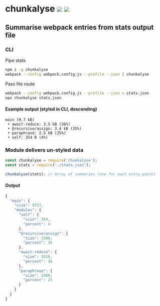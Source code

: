# chunkalyse [![](https://img.shields.io/npm/v/chunkalyse.svg)](https://www.npmjs.com/package/chunkalyse) [![](https://img.shields.io/badge/source--000000.svg?logo=github&style=social)](https://github.com/omrilotan/mono/tree/master/packages/chunkalyse)

## Summarise webpack entries from stats output file

### CLI
Pipe stats
```sh
npm i -g chunkalyse
webpack --config webpack.config.js --profile --json | chunkalyse
```

Pass file route
```sh
webpack --config webpack.config.js --profile --json > stats.json
npx chunkalyse stats.json
```
#### Example output (styled in CLI, descending)
```
main (9.7 kB)
 • await-reduce: 3.5 kB (36%)
 • @recursive/assign: 3.4 kB (35%)
 • paraphrase: 2.5 kB (25%)
 • self: 354 B (4%)
```

### Module delivers un-styled data
```js
const chunkalyse = require('chunkalyse');
const stats = require('./stats.json');

chunkalyse(stats); // Array of summaries (one for each entry point)
```
#### Output
```js
{
  "main": {
    "size": 9737,
    "modules": {
      "self": {
        "size": 354,
        "percent": 4
      },
      "@recursive/assign": {
        "size": 3398,
        "percent": 35
      },
      "await-reduce": {
        "size": 3516,
        "percent": 36
      },
      "paraphrase": {
        "size": 2469,
        "percent": 25
      }
    }
  }
}
```
